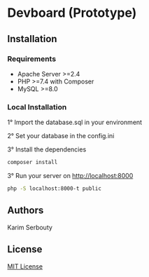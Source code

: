 # Devboard (Prototype)

## Installation

### Requirements

- Apache Server >=2.4
- PHP >=7.4 with Composer
- MySQL >=8.0

### Local Installation

1° Import the database.sql in your environment

2° Set your database in the config.ini

3° Install the dependencies

```bash
composer install
```

3° Run your server on <http://localhost:8000>

```bash
php -S localhost:8000-t public
```

## Authors

Karim Serbouty

## License

[MIT License](.LICENSE.md)

